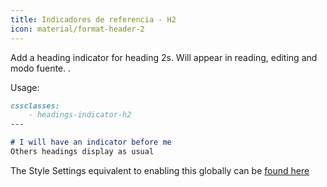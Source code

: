 ```yaml
---
title: Indicadores de referencia - H2
icon: material/format-header-2
---
```


Add a heading indicator for heading 2s. Will appear in reading, editing and
modo fuente.
.

Usage:

```md
cssclasses:
    - headings-indicator-h2
---

# I will have an indicator before me
Others headings display as usual
```

The Style Settings equivalent to enabling this globally can be [found here](../../Style-Settings/Editor/Typography/headings/index.md#for-heading-2)

